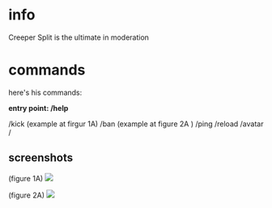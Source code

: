 # info
Creeper Split is the ultimate in moderation 

# commands
here's his commands:

__entry point: /help__

/kick <mention> (example at firgur 1A)
/ban <mention> (example at figure 2A ) 
/ping
/reload
/avatar
/

## screenshots

(figure 1A)
<img src="https://i.imgur.com/T7jgC1a.png" />

(figure 2A)
<img src="https://i.imgur.com/XgBMK9A.png" />
